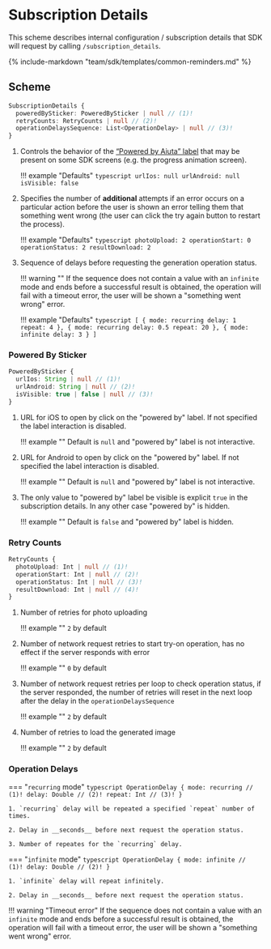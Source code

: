 # Subscription Details

This scheme describes internal configuration / subscription details that SDK will request by calling `/subscription_details`.

{% include-markdown "team/sdk/templates/common-reminders.md" %}

## Scheme

```typescript
SubscriptionDetails {
  poweredBySticker: PoweredBySticker | null // (1)!
  retryCounts: RetryCounts | null // (2)!
  operationDelaysSequence: List<OperationDelay> | null // (3)!
}
```

1. Controls the behavior of the [“Powered by Aiuta” label](/sdk/developer/configuration/ui/theme/powered-by.md) that may be present on some SDK screens (e.g. the progress animation screen).

    !!! example "Defaults"
        ```typescript
        urlIos: null
        urlAndroid: null
        isVisible: false
        ```

2. Specifies the number of __additional__ attempts if an error occurs on a particular action before the user is shown an error telling them that something went wrong (the user can click the try again button to restart the process).

    !!! example "Defaults"
        ```typescript
        photoUpload: 2
        operationStart: 0
        operationStatus: 2
        resultDownload: 2
        ```

3. Sequence of delays before requesting the generation operation status. 

    !!! warning ""
        If the sequence does not contain a value with an `infinite` mode and ends before a successful result is obtained, the operation will fail with a timeout error, the user will be shown a "something went wrong" error.

    !!! example "Defaults"
        ```typescript
        [
          {
            mode: recurring
            delay: 1
            repeat: 4
          },
          {
            mode: recurring
            delay: 0.5
            repeat: 20
          },
          {
            mode: infinite
            delay: 3
          }
        ]
        ```

### Powered By Sticker

```typescript
PoweredBySticker {
  urlIos: String | null // (1)!
  urlAndroid: String | null // (2)!
  isVisible: true | false | null // (3)!
}
```

1. URL for iOS to open by click on the "powered by" label. If not specified the label interaction is disabled.

    !!! example ""
        Default is `null` and "powered by" label is not interactive.

2. URL for Android to open by click on the "powered by" label. If not specified the label interaction is disabled.

    !!! example ""
        Default is `null` and "powered by" label is not interactive.

3. The only value to "powered by" label be visible is explicit `true` in the subscription details. In any other case "powered by" is hidden.

    !!! example ""
        Default is `false` and "powered by" label is hidden.

### Retry Counts     

```typescript
RetryCounts {
  photoUpload: Int | null // (1)!
  operationStart: Int | null // (2)!
  operationStatus: Int | null // (3)!
  resultDownload: Int | null // (4)!
}
```

1. Number of retries for photo uploading

    !!! example ""
        `2` by default

2. Number of network request retries to start try-on operation, has no effect if the server responds with error

    !!! example ""
        `0` by default

3. Number of network request retries per loop to check operation status, if the server responded, the number of retries will reset in the next loop after the delay in the `operationDelaysSequence`

    !!! example ""
        `2` by default

4. Number of retries to load the generated image

    !!! example ""
        `2` by default

### Operation Delays

=== "`recurring` mode"
    ```typescript
    OperationDelay {
      mode: recurring // (1)!
      delay: Double // (2)!
      repeat: Int // (3)!
    }
    ```

    1. `recurring` delay will be repeated a specified `repeat` number of times. 

    2. Delay in __seconds__ before next request the operation status.

    3. Number of repeates for the `recurring` delay. 

=== "`infinite` mode"
    ```typescript
    OperationDelay {
      mode: infinite // (1)!
      delay: Double // (2)!
    }
    ```

    1. `infinite` delay will repeat infinitely.

    2. Delay in __seconds__ before next request the operation status.

!!! warning "Timeout error"
    If the sequence does not contain a value with an `infinite` mode and ends before a successful result is obtained, the operation will fail with a timeout error, the user will be shown a "something went wrong" error.

